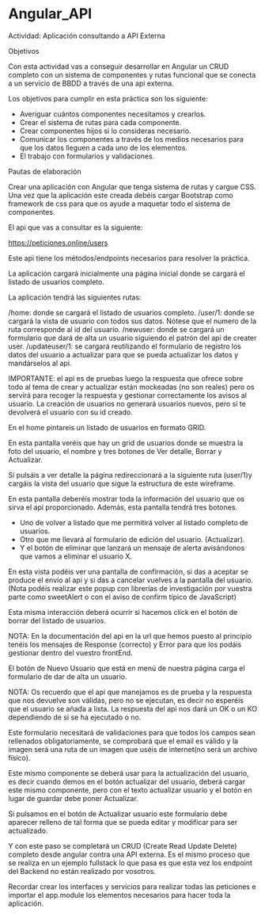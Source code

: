 # Angular_API

Actividad: Aplicación consultando a API Externa

Objetivos

Con esta actividad vas a conseguir desarrollar en Angular un CRUD completo con un sistema de componentes y rutas funcional que se conecta a un servicio de BBDD a través de una api externa.

Los objetivos para cumplir en esta práctica son los siguiente:

-	Averiguar cuántos componentes necesitamos y crearlos.
-	Crear el sistema de rutas para cada componente.
-	Crear componentes hijos si lo consideras necesario.
-	Comunicar los componentes a través de los medios necesarios para que los datos lleguen a cada uno de los elementos.
-	El trabajo con formularios y validaciones.	


Pautas de elaboración

Crear una aplicación con Angular que tenga sistema de rutas y cargue CSS. Una vez que la aplicación este creada debéis cargar Bootstrap como framework de css para que os ayude a maquetar todo el sistema de componentes.

El api que vas a consultar es la siguiente:

https://peticiones.online/users

Este api tiene los métodos/endpoints necesarios para resolver la práctica.

La aplicación cargará inicialmente una página inicial donde se cargará el listado de usuarios completo.

La aplicación tendrá las siguientes rutas:

/home: donde se cargará el listado de usuarios completo.
/user/1: donde se cargará la vista de usuario con todos sus datos. Nótese que el numero de la ruta corresponde al id del usuario.
/newuser: donde se cargará un formulario que dará de alta un usuario siguiendo el patrón del api de creater user.
/updateuser/1: se cargará reutilizando el formulario de registro los datos del usuario a actualizar para que se pueda actualizar los datos y mandárselos al api.

IMPORTANTE: el api es de pruebas luego la respuesta que ofrece sobre todo al tema de crear y actualizar están mockeadas (no son reales) pero os servirá para recoger la respuesta y gestionar correctamente los avisos al usuario. La creación de usuarios no generará usuarios nuevos, pero si te devolverá el usuario con su id creado.

En el home pintareis un listado de usuarios en formato GRID. 


En esta pantalla veréis que hay un grid de usuarios donde se muestra la foto del usuario, el nombre y tres botones de Ver detalle, Borrar y Actualizar.

Si pulsáis a ver detalle la página redireccionará a la siguiente ruta (user/1)y cargáis la vista del usuario que sigue la estructura de este wireframe.

 
En esta pantalla deberéis mostrar toda la información del usuario que os sirva el api proporcionado. Además, esta pantalla tendrá tres botones.

-	Uno de volver a listado que me permitirá volver al listado completo de usuarios.
-	Otro que me llevará al formulario de edición del usuario. (Actualizar).
-	Y el botón de eliminar que lanzará un mensaje de alerta avisándonos que vamos a eliminar el usuario X.


En esta vista podéis ver una pantalla de confirmación, si das a aceptar se produce el envío al api y si das a cancelar vuelves a la pantalla del usuario. (Nota podéis realizar este popup con librerías de investigación por vuestra parte como sweetAlert o con el aviso de confirm típico de JavaScript)

Esta misma interacción deberá ocurrir si hacemos click en el botón de borrar del listado de usuarios.


NOTA: En la documentación del api en la url que hemos puesto al principio tenéis los mensajes de Response (correcto) y Error para que los podáis gestionar dentro del vuestro frontEnd.

El botón de Nuevo Usuario que está en menú de nuestra página carga el formulario de dar de alta un usuario. 

NOTA: Os recuerdo que el api que manejamos es de prueba y la respuesta que nos devuelve son válidas, pero no se ejecutan, es decir no esperéis que el usuario se añada a lista. La respuesta del api nos dará un OK o un KO dependiendo de si se ha ejecutado o no.

Este formulario necesitará de validaciones para que todos los campos sean rellenados obligatoriamente, se comprobará que el email es válido y la imagen será una ruta de un imagen que uséis de internet(no será un archivo físico).

Este mismo componente se deberá usar para la actualización del usuario, es decir cuando demos en el botón actualizar del usuario, deberá cargar este mismo componente, pero con el texto actualizar usuario y el botón en lugar de guardar debe poner Actualizar.

Si pulsamos en el botón de Actualizar usuario este formulario debe aparecer relleno de tal forma que se pueda editar y modificar para ser actualizado.


Y con este paso se completará un CRUD (Create Read Update Delete) completo desde angular contra una API externa. Es el mismo proceso que se realiza en un ejemplo fullstack lo que pasa es que esta vez los endpoint del Backend no están realizado por vosotros.

Recordar crear los interfaces y servicios para realizar todas las peticiones e importar el app.module los elementos necesarios para hacer toda la aplicación.
